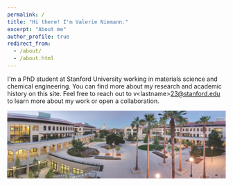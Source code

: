 ```yaml
---
permalink: /
title: "Hi there! I'm Valerie Niemann."
excerpt: "About me"
author_profile: true
redirect_from: 
  - /about/
  - /about.html
---
```


I'm a PhD student at Stanford University working in materials science and chemical engineering. You can find more about my research and academic history on this site. Feel free to reach out to v&lt;lastname&gt;23@stanford.edu to learn more about my work or open a collaboration.

![Stanford Chemical Engineering](/images/stanford-cheme.png)


